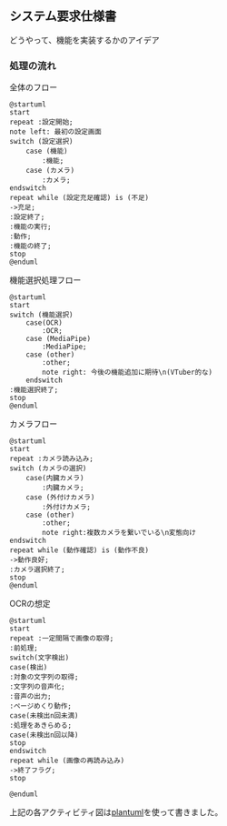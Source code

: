 ## システム要求仕様書

どうやって、機能を実装するかのアイデア

### 処理の流れ

全体のフロー
```plantuml
@startuml
start
repeat :設定開始;
note left: 最初の設定画面
switch (設定選択)
    case (機能)
        :機能;
    case (カメラ)
        :カメラ;
endswitch
repeat while (設定充足確認) is (不足)
->充足;
:設定終了;
:機能の実行;
:動作;
:機能の終了;
stop
@enduml
```

機能選択処理フロー
```plantuml
@startuml
start
switch (機能選択)
    case(OCR)
        :OCR;
    case (MediaPipe) 
        :MediaPipe;
    case (other)
        :other;
        note right: 今後の機能追加に期待\n(VTuber的な)
    endswitch
:機能選択終了;
stop
@enduml
```

カメラフロー
```plantuml
@startuml
start
repeat :カメラ読み込み;
switch (カメラの選択)
    case(内臓カメラ)
        :内臓カメラ;
    case (外付けカメラ) 
        :外付けカメラ;
    case (other)
        :other;
        note right:複数カメラを繋いでいる\n変態向け
endswitch
repeat while (動作確認) is (動作不良)
->動作良好;
:カメラ選択終了;
stop
@enduml
```

OCRの想定
```plantuml
@startuml
start
repeat :一定間隔で画像の取得;
:前処理;
switch(文字検出)
case(検出)
:対象の文字列の取得;
:文字列の音声化;
:音声の出力;
:ページめくり動作;
case(未検出n回未満)
:処理をあきらめる;
case(未検出n回以降)
stop
endswitch
repeat while (画像の再読み込み)
->終了フラグ;
stop

@enduml
```

上記の各アクティビティ図は[plantuml](https://plantuml.com/ja/activity-diagram-beta)を使って書きました。
